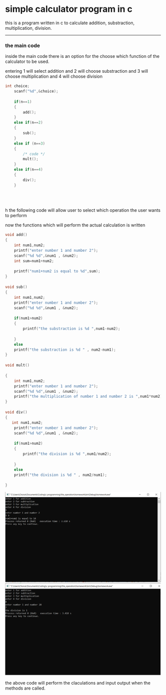 # simple calculator program in c

this is a program written in c to calculate addition, substraction, multiplication, division.

---

### the main code 

inside the main code there is an option for the choose which function of the calculator to be used. 


entering 1 will select addition and 2 will choose substraction and 3 will choose multiplication and 4 will choose division

``` c
int choice;
    scanf("%d",&choice);

    if(n==1)
    {
        add();
    }
    else if(n==2)
    {
        sub();
    }
    else if (n==3)
    {
        /* code */
        mult();
    }
    else if(n==4)
    {
        div();
    }
 
 
 
```
h
the following code will allow user to select which operation the user wants to perform

now the functions which will perform the actual calculation is written 

```c
void add()
{
    int num1,num2;
    printf("enter number 1 and number 2");
    scanf("%d %d",&num1 , &num2);
    int sum=num1+num2;

    printf("num1+num2 is equal to %d",sum);
}

void sub()
{
    int num1,num2;
    printf("enter number 1 and number 2");
    scanf("%d %d",&num1 , &num2);

    if(num1>num2)
    {
        printf("the substraction is %d ",num1-num2);

    }
    else 
    printf("the substraction is %d " , num2-num1);
}

void mult()

{
    int num1,num2;
    printf("enter number 1 and number 2");
    scanf("%d %d",&num1 , &num2);
    printf("the multiplication of number 1 and number 2 is ",num1*num2);
}

void div()
{
   int num1,num2;
    printf("enter number 1 and number 2");
    scanf("%d %d",&num1 , &num2);

    if(num1>num2)
    {
        printf("the division is %d ",num1/num2);

    }
    else 
    printf("the division is %d " , num2/num1);

}
```
![image of output](Capture.PNG "Image")
![image of output](Capture1.PNG "Image 2")

the above code will perform the claculations and input output when the methods are called.

